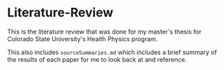 # Literature-Review

This is the literature review that was done for my master's thesis for Colorado State University's Health Physics program.

This also includes `sourceSummaries.md` which includes a brief summary of the results of each paper for me to look back at and reference.
